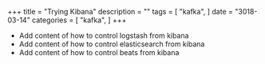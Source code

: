 +++
title = "Trying Kibana"
description = ""
tags = [
    "kafka",
]
date = "3018-03-14"
categories = [
    "kafka",
]
+++

- Add content of how to control logstash from kibana
- Add content of how to control elasticsearch from kibana
- Add content of how to control beats from kibana
